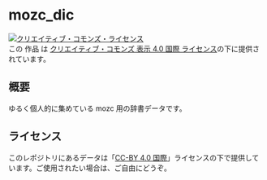 # mozc_dic

<a rel="license" href="http://creativecommons.org/licenses/by/4.0/"><img alt="クリエイティブ・コモンズ・ライセンス" style="border-width:0" src="https://i.creativecommons.org/l/by/4.0/80x15.png" /></a><br />この 作品 は <a rel="license" href="http://creativecommons.org/licenses/by/4.0/">クリエイティブ・コモンズ 表示 4.0 国際 ライセンス</a>の下に提供されています。

## 概要

ゆるく個人的に集めている mozc 用の辞書データです。

## ライセンス

このレポジトリにあるデータは「<a rel="license" href="http://creativecommons.org/licenses/by/4.0/">CC-BY 4.0 国際</a>」ライセンスの下で提供しています。ご使用されたい場合は、ご自由にどうぞ。
